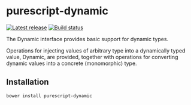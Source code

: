 # purescript-dynamic

[![Latest release](http://img.shields.io/github/release/raduom/purescript-dynamic.svg)](https://github.com/raduom/purescript-dynamic/releases)
[![Build status](https://travis-ci.org/raduom/purescript-dynamic.svg?branch=master)](https://travis-ci.org/raduom/purescript-dynamic)

The Dynamic interface provides basic support for dynamic types.

Operations for injecting values of arbitrary type into a dynamically typed value, Dynamic, are provided, together with operations for converting dynamic values into a concrete (monomorphic) type.

## Installation

```
bower install purescript-dynamic

```
